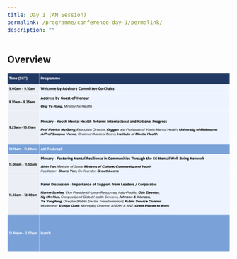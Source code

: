 ```yaml
---
title: Day 1 (AM Session)
permalink: /programme/conference-day-1/permalink/
description: ""
---
```

## Overview
![](/images/day1_am.png)